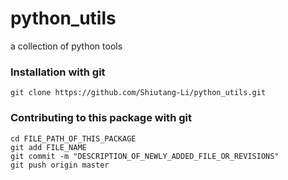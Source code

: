 # python_utils
a collection of python tools

### Installation with git

```
git clone https://github.com/Shiutang-Li/python_utils.git
```

### Contributing to this package with git

```
cd FILE_PATH_OF_THIS_PACKAGE 
git add FILE_NAME
git commit -m "DESCRIPTION_OF_NEWLY_ADDED_FILE_OR_REVISIONS"
git push origin master
```
